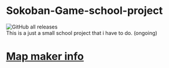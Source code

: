 # Sokoban-Game-school-project
![GitHub all releases](https://img.shields.io/github/downloads/WachsamesWiesel/Sokoban-Game-school-project/total?style=flat-square)\
This is a just a small school project that i have to do. (ongoing)

# [Map maker info](MapMakerInfo.md)
